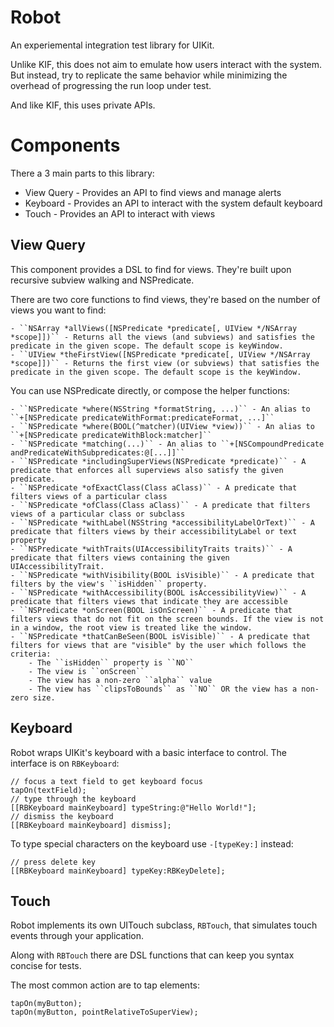Robot
=====

An experiemental integration test library for UIKit.

Unlike KIF, this does not aim to emulate how users interact with the system.
But instead, try to replicate the same behavior while minimizing the overhead
of progressing the run loop under test.

And like KIF, this uses private APIs.

Components
==========

There a 3 main parts to this library:

 - View Query - Provides an API to find views and manage alerts
 - Keyboard - Provides an API to interact with the system default keyboard
 - Touch - Provides an API to interact with views

View Query
----------

This component provides a DSL to find for views. They're built upon recursive
subview walking and NSPredicate.

There are two core functions to find views, they're based on the number of
views you want to find:

    - ``NSArray *allViews([NSPredicate *predicate[, UIView */NSArray *scope]])`` - Returns all the views (and subviews) and satisfies the predicate in the given scope. The default scope is keyWindow.
    - ``UIView *theFirstView([NSPredicate *predicate[, UIView */NSArray *scope]])`` - Returns the first view (or subviews) that satisfies the predicate in the given scope. The default scope is the keyWindow.

You can use NSPredicate directly, or compose the helper functions:

    - ``NSPredicate *where(NSString *formatString, ...)`` - An alias to ``+[NSPredicate predicateWithFormat:predicateFormat, ...]``
    - ``NSPredicate *where(BOOL(^matcher)(UIView *view))`` - An alias to ``+[NSPredicate predicateWithBlock:matcher]``
    - ``NSPredicate *matching(...)`` - An alias to ``+[NSCompoundPredicate andPredicateWithSubpredicates:@[...]]``
    - ``NSPredicate *includingSuperViews(NSPredicate *predicate)`` - A predicate that enforces all superviews also satisfy the given predicate.
    - ``NSPredicate *ofExactClass(Class aClass)`` - A predicate that filters views of a particular class
    - ``NSPredicate *ofClass(Class aClass)`` - A predicate that filters views of a particular class or subclass
    - ``NSPredicate *withLabel(NSString *accessibilityLabelOrText)`` - A predicate that filters views by their accessibilityLabel or text property
    - ``NSPredicate *withTraits(UIAccessibilityTraits traits)`` - A predicate that filters views containing the given UIAccessibilityTrait.
    - ``NSPredicate *withVisibility(BOOL isVisible)`` - A predicate that filters by the view's ``isHidden`` property.
    - ``NSPredicate *withAccessibility(BOOL isAccessibilityView)`` - A predicate that filters views that indicate they are accessible
    - ``NSPredicate *onScreen(BOOL isOnScreen)`` - A predicate that filters views that do not fit on the screen bounds. If the view is not in a window, the root view is treated like the window.
    - ``NSPredicate *thatCanBeSeen(BOOL isVisible)`` - A predicate that filters for views that are "visible" by the user which follows the criteria:
        - The ``isHidden`` property is ``NO``
        - The view is ``onScreen``
        - The view has a non-zero ``alpha`` value
        - The view has ``clipsToBounds`` as ``NO`` OR the view has a non-zero size.

Keyboard
--------

Robot wraps UIKit's keyboard with a basic interface to control. The interface
is on ``RBKeyboard``:

```
// focus a text field to get keyboard focus
tapOn(textField);
// type through the keyboard
[[RBKeyboard mainKeyboard] typeString:@"Hello World!"];
// dismiss the keyboard
[[RBKeyboard mainKeyboard] dismiss];
```

To type special characters on the keyboard use ``-[typeKey:]`` instead:

```
// press delete key
[[RBKeyboard mainKeyboard] typeKey:RBKeyDelete];
```

Touch
-----

Robot implements its own UITouch subclass, ``RBTouch``, that simulates touch
events through your application.

Along with ``RBTouch`` there are DSL functions that can keep you syntax concise for tests.

The most common action are to tap elements:

```
tapOn(myButton);
tapOn(myButton, pointRelativeToSuperView);
```

